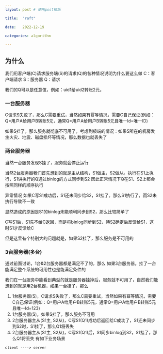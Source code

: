```yaml
---
layout: post # 使用post模版

title:  "raft"

date:   2022-12-19

categories: algorithm

---
```


## 为什么
我们用客户端(C)请求服务端(S)的请求(Q)的各种情况说明为什么要这么做
C：客户端请求
S：服务器
Q：请求

我们的Q可以是任意值，例如：uid1给uid2转账2元，
### 一台服务器
C请求S失败了，那么C需要重试，当然如果有幂等情况，需要C自己保证(例如：Q=用户A给用户B转账5元，通常Q=用户A给用户B转账5元且唯一Id=唯一ID)

如果S挂了，那么服务就彻底不可用了，考虑到极端的情况：如果S所在的机房发生火灾、地震、磁盘损坏等情况，那么数据也就丢失了

### 两台服务器
当然一台服务发现S挂了，服务就会停止运行

当然2台服务器我们首先想到的就是主从结构，S1做主，S2做从。执行在S1上执行，S1讲执行的Q通过binlog的方式同步到S2
因此正常情况下Q在S1、S2上都会按照同样的顺序执行

异常情况
如果C写S1成功后，S1还未同步给S2，S1挂了，那么S1执行了，而S2未执行导致不一致

显然造成的原因是S1的binlog未能顺利同步到S2，那么比较简单了

C写S1后，S1先不给C返回，而是将binlog同步到S2，待S2确定后反馈给S1，这时S1才反馈给C

但是这里有个特别大的问题就是，如果S2挂了，那么服务是不可用的

### 3台服务器(多台)
通过前面讨论，1台&2台服务器都是满足不了的，那么
如果3台服务器，挂了一台能满足整个系统的可用性也是能满足条件的



我们在一台服务中能看到典型的就是服务器挂掉后，服务就不可用了，自然我们能想到的就是用2台机器，如果一台挂了，那么
1. 1台服务器(S)，C请求S失败了，那么C需要重试，当然如果有幂等情况，需要C自己保证(例如：Q=用户A给用户B转账5元，通常Q=用户A给用户B转账5元且唯一Id=123)
2. 1台服务器(S)，如果S挂了，那么服务不可用
3. 2台服务器主从(S1主, S2从)，C写S1(Q1)成功后返回给C成功了，S1还未同步到S2时，S1挂了，那么Q1将丢失
4. 2台服务器主从(S1主, S2从)，C写S1(Q1)后，S1同步binlog到S2，S1挂了，那么Q1将丢失
有如下业务场景
```
client ----> server
```